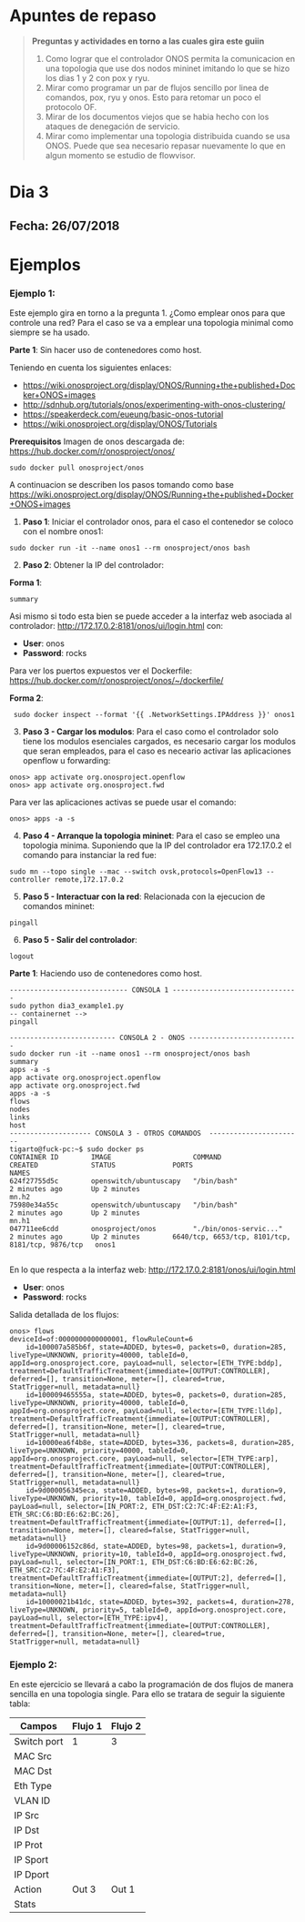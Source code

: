 # Apuntes de repaso

> **Preguntas y actividades en torno a las cuales gira este guiin**
> 1. Como lograr que el controlador ONOS permita la comunicacion en una topologia que use dos nodos mininet imitando lo que se hizo los dias 1 y 2 con pox y ryu.
> 2. Mirar como programar un par de flujos sencillo por linea de comandos, pox, ryu y onos. Esto para retomar un poco el protocolo OF.
> 3. Mirar de los documentos viejos que se habia hecho con los ataques de denegación de servicio.
> 4. Mirar como implementar una topologia distribuida cuando se usa ONOS. Puede que sea necesario repasar nuevamente lo que en algun momento se estudio de flowvisor.

# Dia 3

## Fecha: 26/07/2018

# Ejemplos

### Ejemplo 1: ###
Este ejemplo gira en torno a la pregunta 1. ¿Como emplear onos para que controle una red? Para el caso se va a emplear una topologia minimal como siempre se ha usado. 

**Parte 1**: Sin hacer uso de contenedores como host.

Teniendo en cuenta los siguientes enlaces:
* https://wiki.onosproject.org/display/ONOS/Running+the+published+Docker+ONOS+images
* http://sdnhub.org/tutorials/onos/experimenting-with-onos-clustering/
* https://speakerdeck.com/eueung/basic-onos-tutorial
* https://wiki.onosproject.org/display/ONOS/Tutorials

**Prerequisitos**
Imagen de onos descargada de: https://hub.docker.com/r/onosproject/onos/ 

```
sudo docker pull onosproject/onos
```

A continuacion se describen los pasos tomando como base https://wiki.onosproject.org/display/ONOS/Running+the+published+Docker+ONOS+images
1. **Paso 1**: Iniciar el controlador onos, para el caso el contenedor se coloco con el nombre onos1:

```
sudo docker run -it --name onos1 --rm onosproject/onos bash
```

2. **Paso 2**: Obtener la IP del controlador:

**Forma 1**:

```
summary
```

Asi mismo si todo esta bien se puede acceder a la interfaz web asociada al controlador: http://172.17.0.2:8181/onos/ui/login.html con:
* **User**: onos
* **Password**: rocks	

Para ver los puertos expuestos ver el Dockerfile: https://hub.docker.com/r/onosproject/onos/~/dockerfile/

**Forma 2**:

```
 sudo docker inspect --format '{{ .NetworkSettings.IPAddress }}' onos1
```

3. **Paso 3 - Cargar los modulos**: Para el caso como el controlador solo tiene los modulos esenciales cargados, es necesario cargar los modulos que seran empleados, para el caso es neceario activar las aplicaciones openflow u forwarding:

```
onos> app activate org.onosproject.openflow
onos> app activate org.onosproject.fwd
```

Para ver las aplicaciones activas se puede usar el comando:

```
onos> apps -a -s
```

4. **Paso 4 - Arranque la topologia mininet**: Para el caso se empleo una topologia minima. Suponiendo que la IP del controlador era 172.17.0.2 el comando para instanciar la red fue:

```
sudo mn --topo single --mac --switch ovsk,protocols=OpenFlow13 --controller remote,172.17.0.2
```

5. **Paso 5 - Interactuar con la red**: Relacionada con la ejecucion de comandos mininet:

```
pingall
```

6. **Paso 5 - Salir del controlador**: 

```
logout
```

**Parte 1**: Haciendo uso de contenedores como host.

```
----------------------------- CONSOLA 1 -------------------------------
sudo python dia3_example1.py 
-- containernet -->
pingall

-------------------------- CONSOLA 2 - ONOS ---------------------------
sudo docker run -it --name onos1 --rm onosproject/onos bash
summary
apps -a -s
app activate org.onosproject.openflow
app activate org.onosproject.fwd
apps -a -s
flows
nodes
links
host
-------------------- CONSOLA 3 - OTROS COMANDOS  -----------------------
tigarto@fuck-pc:~$ sudo docker ps
CONTAINER ID        IMAGE                    COMMAND                  CREATED             STATUS              PORTS                                              NAMES
624f27755d5c        openswitch/ubuntuscapy   "/bin/bash"              2 minutes ago       Up 2 minutes                                                           mn.h2
75980e34a55c        openswitch/ubuntuscapy   "/bin/bash"              2 minutes ago       Up 2 minutes                                                           mn.h1
047711ee6cdd        onosproject/onos         "./bin/onos-servic..."   2 minutes ago       Up 2 minutes        6640/tcp, 6653/tcp, 8101/tcp, 8181/tcp, 9876/tcp   onos1


```
En lo que respecta a la interfaz web: http://172.17.0.2:8181/onos/ui/login.html
* **User**: onos
* **Password**: rocks	

Salida detallada de los flujos:

```
onos> flows
deviceId=of:0000000000000001, flowRuleCount=6
    id=100007a585b6f, state=ADDED, bytes=0, packets=0, duration=285, liveType=UNKNOWN, priority=40000, tableId=0, appId=org.onosproject.core, payLoad=null, selector=[ETH_TYPE:bddp], treatment=DefaultTrafficTreatment{immediate=[OUTPUT:CONTROLLER], deferred=[], transition=None, meter=[], cleared=true, StatTrigger=null, metadata=null}
    id=100009465555a, state=ADDED, bytes=0, packets=0, duration=285, liveType=UNKNOWN, priority=40000, tableId=0, appId=org.onosproject.core, payLoad=null, selector=[ETH_TYPE:lldp], treatment=DefaultTrafficTreatment{immediate=[OUTPUT:CONTROLLER], deferred=[], transition=None, meter=[], cleared=true, StatTrigger=null, metadata=null}
    id=10000ea6f4b8e, state=ADDED, bytes=336, packets=8, duration=285, liveType=UNKNOWN, priority=40000, tableId=0, appId=org.onosproject.core, payLoad=null, selector=[ETH_TYPE:arp], treatment=DefaultTrafficTreatment{immediate=[OUTPUT:CONTROLLER], deferred=[], transition=None, meter=[], cleared=true, StatTrigger=null, metadata=null}
    id=9d000056345eca, state=ADDED, bytes=98, packets=1, duration=9, liveType=UNKNOWN, priority=10, tableId=0, appId=org.onosproject.fwd, payLoad=null, selector=[IN_PORT:2, ETH_DST:C2:7C:4F:E2:A1:F3, ETH_SRC:C6:BD:E6:62:BC:26], treatment=DefaultTrafficTreatment{immediate=[OUTPUT:1], deferred=[], transition=None, meter=[], cleared=false, StatTrigger=null, metadata=null}
    id=9d00006152c86d, state=ADDED, bytes=98, packets=1, duration=9, liveType=UNKNOWN, priority=10, tableId=0, appId=org.onosproject.fwd, payLoad=null, selector=[IN_PORT:1, ETH_DST:C6:BD:E6:62:BC:26, ETH_SRC:C2:7C:4F:E2:A1:F3], treatment=DefaultTrafficTreatment{immediate=[OUTPUT:2], deferred=[], transition=None, meter=[], cleared=false, StatTrigger=null, metadata=null}
    id=10000021b41dc, state=ADDED, bytes=392, packets=4, duration=278, liveType=UNKNOWN, priority=5, tableId=0, appId=org.onosproject.core, payLoad=null, selector=[ETH_TYPE:ipv4], treatment=DefaultTrafficTreatment{immediate=[OUTPUT:CONTROLLER], deferred=[], transition=None, meter=[], cleared=true, StatTrigger=null, metadata=null}
```


### Ejemplo 2: ###
En este ejercicio se llevará a cabo la programación de dos flujos de manera sencilla en una topologia single. Para ello se tratara de seguir la siguiente tabla:

| Campos  | Flujo 1  | Flujo 2  |
|---|---|---|
| Switch port | 1 | 3 |
| MAC Src |||
| MAC Dst |||
| Eth Type |||
| VLAN ID |||
| IP Src |||
| IP Dst |||
| IP Prot |||
| IP Sport |||
| IP Dport |||
| Action |Out 3| Out 1 |
| Stats |||
